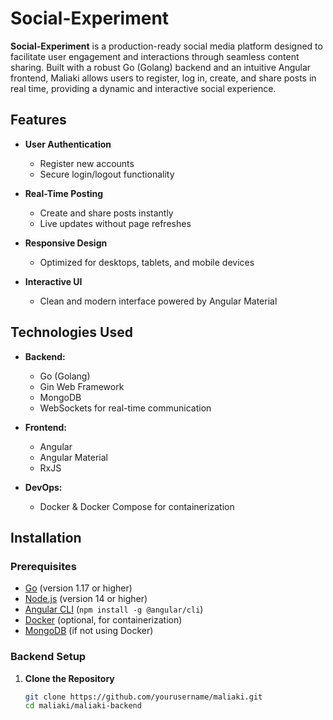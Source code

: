 # Social-Experiment

**Social-Experiment** is a production-ready social media platform designed to facilitate user engagement and interactions through seamless content sharing. Built with a robust Go (Golang) backend and an intuitive Angular frontend, Maliaki allows users to register, log in, create, and share posts in real time, providing a dynamic and interactive social experience.

## Features

- **User Authentication**
  - Register new accounts
  - Secure login/logout functionality

- **Real-Time Posting**
  - Create and share posts instantly
  - Live updates without page refreshes

- **Responsive Design**
  - Optimized for desktops, tablets, and mobile devices

- **Interactive UI**
  - Clean and modern interface powered by Angular Material

## Technologies Used

- **Backend:**
  - Go (Golang)
  - Gin Web Framework
  - MongoDB
  - WebSockets for real-time communication

- **Frontend:**
  - Angular
  - Angular Material
  - RxJS

- **DevOps:**
  - Docker & Docker Compose for containerization

## Installation

### Prerequisites

- [Go](https://golang.org/dl/) (version 1.17 or higher)
- [Node.js](https://nodejs.org/en/download/) (version 14 or higher)
- [Angular CLI](https://angular.io/cli) (`npm install -g @angular/cli`)
- [Docker](https://www.docker.com/get-started) (optional, for containerization)
- [MongoDB](https://www.mongodb.com/try/download/community) (if not using Docker)

### Backend Setup

1. **Clone the Repository**

   ```bash
   git clone https://github.com/yourusername/maliaki.git
   cd maliaki/maliaki-backend
